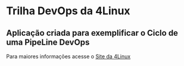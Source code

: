 # Trilha DevOps da 4Linux

<!-- Altere a Flag abaixo com sua URL do seu usuário do Github -->
<!--
![Pipeline Status](https://github.com/<paulorossi137>/DevOpsLab-HelloWorld/actions/workflows/pipeline.yml/badge.svg) 
-->

## Aplicação criada para exemplificar o Ciclo de uma PipeLine DevOps


Para maiores informações acesse o [Site da 4Linux](https://www.4linux.com.br/cursos/devops)
